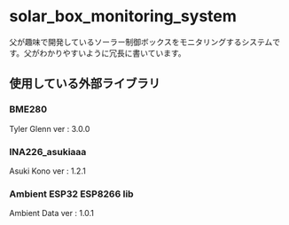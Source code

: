 # solar_box_monitoring_system
父が趣味で開発しているソーラー制御ボックスをモニタリングするシステムです。父がわかりやすいように冗長に書いています。

## 使用している外部ライブラリ

### BME280

Tyler Glenn
ver : 3.0.0

### INA226_asukiaaa

Asuki Kono
ver : 1.2.1

### Ambient ESP32 ESP8266 lib

Ambient Data
ver : 1.0.1

